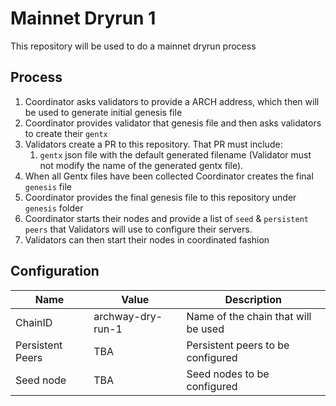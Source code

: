 # Mainnet Dryrun 1

This repository will be used to do a mainnet dryrun process

## Process

1. Coordinator asks validators to provide a ARCH address, which then will be used to generate initial genesis file
1. Coordinator provides validator that genesis file and then asks validators to create their `gentx`
1. Validators create a PR to this repository. That PR must include:
    1. `gentx` json file with the default generated filename (Validator must not modify the name of the generated gentx file).
1. When all Gentx files have been collected Coordinator creates the final `genesis` file
1. Coordinator provides the final genesis file to this repository under `genesis` folder
1. Coordinator starts their nodes and provide a list of `seed` & `persistent peers` that Validators will use to configure their servers.
1. Validators can then start their nodes in coordinated fashion

## Configuration

|Name   | Value   | Description  |
|---|---|---|
| ChainID   | archway-dry-run-1   | Name of the chain that will be used   |
| Persistent Peers   | TBA   | Persistent peers to be configured   |
| Seed node   | TBA   | Seed nodes to be configured   |
